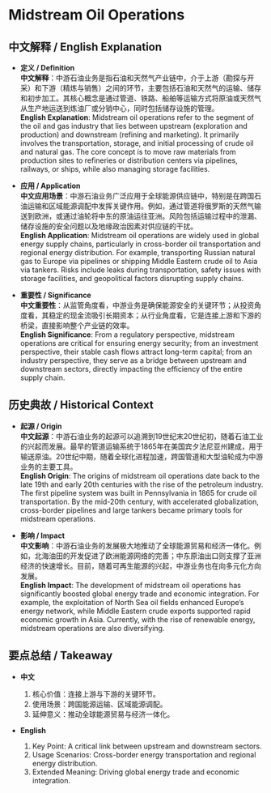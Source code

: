 # Midstream Oil Operations

## 中文解释 / English Explanation

* **定义 / Definition**  
  **中文解释**：中游石油业务是指石油和天然气产业链中，介于上游（勘探与开采）和下游（精炼与销售）之间的环节，主要包括石油和天然气的运输、储存和初步加工。其核心概念是通过管道、铁路、船舶等运输方式将原油或天然气从生产地运送到炼油厂或分销中心，同时包括储存设施的管理。  
  **English Explanation**: Midstream oil operations refer to the segment of the oil and gas industry that lies between upstream (exploration and production) and downstream (refining and marketing). It primarily involves the transportation, storage, and initial processing of crude oil and natural gas. The core concept is to move raw materials from production sites to refineries or distribution centers via pipelines, railways, or ships, while also managing storage facilities.

* **应用 / Application**  
  **中文应用场景**：中游石油业务广泛应用于全球能源供应链中，特别是在跨国石油运输和区域能源调配中发挥关键作用。例如，通过管道将俄罗斯的天然气输送到欧洲，或通过油轮将中东的原油运往亚洲。风险包括运输过程中的泄漏、储存设施的安全问题以及地缘政治因素对供应链的干扰。  
  **English Application**: Midstream oil operations are widely used in global energy supply chains, particularly in cross-border oil transportation and regional energy distribution. For example, transporting Russian natural gas to Europe via pipelines or shipping Middle Eastern crude oil to Asia via tankers. Risks include leaks during transportation, safety issues with storage facilities, and geopolitical factors disrupting supply chains.

* **重要性 / Significance**  
  **中文重要性**：从监管角度看，中游业务是确保能源安全的关键环节；从投资角度看，其稳定的现金流吸引长期资本；从行业角度看，它是连接上游和下游的桥梁，直接影响整个产业链的效率。  
  **English Significance**: From a regulatory perspective, midstream operations are critical for ensuring energy security; from an investment perspective, their stable cash flows attract long-term capital; from an industry perspective, they serve as a bridge between upstream and downstream sectors, directly impacting the efficiency of the entire supply chain.

## 历史典故 / Historical Context

* **起源 / Origin**  
  **中文起源**：中游石油业务的起源可以追溯到19世纪末20世纪初，随着石油工业的兴起而发展。最早的管道运输系统于1865年在美国宾夕法尼亚州建成，用于输送原油。20世纪中期，随着全球化进程加速，跨国管道和大型油轮成为中游业务的主要工具。  
  **English Origin**: The origins of midstream oil operations date back to the late 19th and early 20th centuries with the rise of the petroleum industry. The first pipeline system was built in Pennsylvania in 1865 for crude oil transportation. By the mid-20th century, with accelerated globalization, cross-border pipelines and large tankers became primary tools for midstream operations.

* **影响 / Impact**  
  **中文影响**：中游石油业务的发展极大地推动了全球能源贸易和经济一体化。例如，北海油田的开发促进了欧洲能源网络的完善；中东原油出口则支撑了亚洲经济的快速增长。目前，随着可再生能源的兴起，中游业务也在向多元化方向发展。  
  **English Impact**: The development of midstream oil operations has significantly boosted global energy trade and economic integration. For example, the exploitation of North Sea oil fields enhanced Europe’s energy network, while Middle Eastern crude exports supported rapid economic growth in Asia. Currently, with the rise of renewable energy, midstream operations are also diversifying.

## 要点总结 / Takeaway

* **中文**  
  1. 核心价值：连接上游与下游的关键环节。
  2. 使用场景：跨国能源运输、区域能源调配。
  3. 延伸意义：推动全球能源贸易与经济一体化。

* **English**  
  1. Key Point: A critical link between upstream and downstream sectors.
  2. Usage Scenarios: Cross-border energy transportation and regional energy distribution.
  3. Extended Meaning: Driving global energy trade and economic integration.
